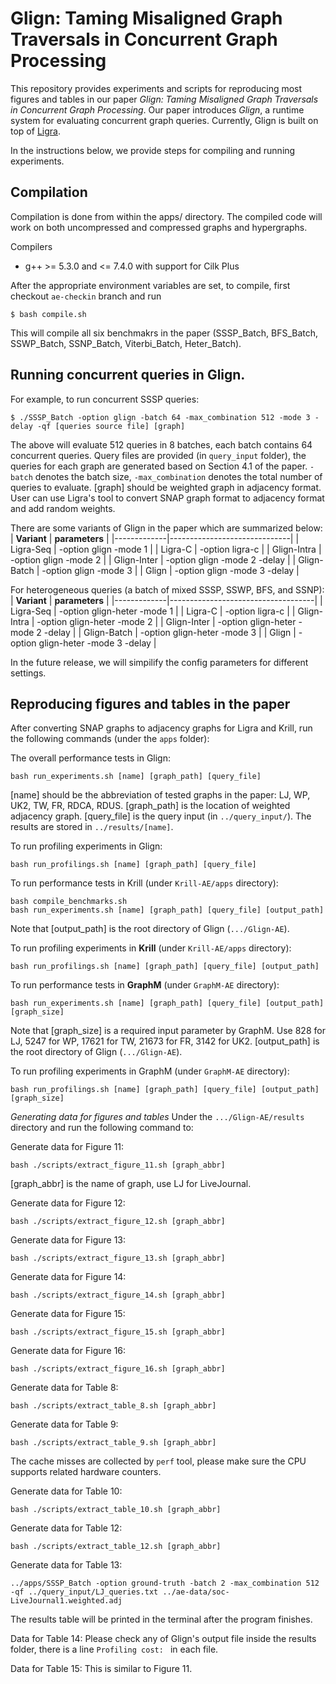 Glign: Taming Misaligned Graph Traversals in Concurrent Graph Processing
======================

This repository provides experiments and scripts for reproducing most figures and tables in our paper *Glign: Taming Misaligned Graph Traversals in Concurrent Graph Processing*. Our paper introduces *Glign*, a runtime system for evaluating concurrent graph queries. Currently, Glign is built on top of [Ligra](https://github.com/jshun/ligra). 

In the instructions below, we provide steps for compiling and running experiments.

Compilation
--------

Compilation is done from within the apps/ directory. The compiled code
will work on both uncompressed and compressed graphs and hypergraphs.

Compilers

* g++ &gt;= 5.3.0 and &lt;= 7.4.0 with support for Cilk Plus

After the appropriate environment variables are set, to compile,
first checkout `ae-checkin` branch and run

```
$ bash compile.sh
```
This will compile all six benchmakrs in the paper (SSSP_Batch, BFS_Batch, SSWP_Batch, SSNP_Batch, Viterbi_Batch, Heter_Batch).

Running concurrent queries in Glign.
-------
For example, to run concurrent SSSP queries:

```
$ ./SSSP_Batch -option glign -batch 64 -max_combination 512 -mode 3 -delay -qf [queries source file] [graph]
``` 
The above will evaluate 512 queries in 8 batches, each batch contains 64 concurrent queries.
Query files are provided (in `query_input` folder), the queries for each graph are generated based on Section 4.1 of the paper.
`-batch` denotes the batch size, `-max_combination` denotes the total number of queries to evaluate. [graph] should be weighted graph in adjacency format. User can use Ligra's tool to convert SNAP graph format to adjacency format and add random weights.

There are some variants of Glign in the paper which are summarized below:
| **Variant** | **parameters**               |
|-------------|------------------------------|
| Ligra-Seq   | -option glign -mode 1        |
| Ligra-C     | -option ligra-c              |
| Glign-Intra | -option glign -mode 2        |
| Glign-Inter | -option glign -mode 2 -delay |
| Glign-Batch | -option glign -mode 3        |
| Glign       | -option glign -mode 3 -delay |

For heterogeneous queries (a batch of mixed SSSP, SSWP, BFS, and SSNP):
| **Variant** | **parameters**                     |
|-------------|------------------------------------|
| Ligra-Seq   | -option glign-heter -mode 1        |
| Ligra-C     | -option ligra-c                    |
| Glign-Intra | -option glign-heter -mode 2        |
| Glign-Inter | -option glign-heter -mode 2 -delay |
| Glign-Batch | -option glign-heter -mode 3        |
| Glign       | -option glign-heter -mode 3 -delay |

In the future release, we will simpilify the config parameters for different settings.

Reproducing figures and tables in the paper
-------
After converting SNAP graphs to adjacency graphs for Ligra and Krill, run the following commands (under the `apps` folder):

The overall performance tests in Glign:
```
bash run_experiments.sh [name] [graph_path] [query_file]
```
[name] should be the abbreviation of tested graphs in the paper: LJ, WP, UK2, TW, FR, RDCA, RDUS.
[graph_path] is the location of weighted adjacency graph.
[query_file] is the query input (in `../query_input/`).
The results are stored in `../results/[name]`.

To run profiling experiments in Glign:
```
bash run_profilings.sh [name] [graph_path] [query_file]
```

To run performance tests in Krill (under `Krill-AE/apps` directory):
```
bash compile_benchmarks.sh
bash run_experiments.sh [name] [graph_path] [query_file] [output_path]
```
Note that [output_path] is the root directory of Glign (`.../Glign-AE`).

To run profiling experiments in **Krill** (under `Krill-AE/apps` directory):
```
bash run_profilings.sh [name] [graph_path] [query_file] [output_path]
```

To run performance tests in **GraphM** (under `GraphM-AE` directory):
```
bash run_experiments.sh [name] [graph_path] [query_file] [output_path] [graph_size]
```
Note that [graph_size] is a required input parameter by GraphM. Use 828 for LJ, 5247 for WP, 17621 for TW, 21673 for FR, 3142 for UK2.
[output_path] is the root directory of Glign (`.../Glign-AE`).

To run profiling experiments in GraphM (under `GraphM-AE` directory):
```
bash run_profilings.sh [name] [graph_path] [query_file] [output_path] [graph_size]
```
*Generating data for figures and tables*
Under the `.../Glign-AE/results` directory and run the following command to:

Generate data for Figure 11:
```
bash ./scripts/extract_figure_11.sh [graph_abbr]
```
[graph_abbr] is the name of graph, use LJ for LiveJournal.

Generate data for Figure 12:
```
bash ./scripts/extract_figure_12.sh [graph_abbr]
```

Generate data for Figure 13:
```
bash ./scripts/extract_figure_13.sh [graph_abbr]
```

Generate data for Figure 14:
```
bash ./scripts/extract_figure_14.sh [graph_abbr]
```

Generate data for Figure 15:
```
bash ./scripts/extract_figure_15.sh [graph_abbr]
```

Generate data for Figure 16:
```
bash ./scripts/extract_figure_16.sh [graph_abbr]
```

Generate data for Table 8:
```
bash ./scripts/extract_table_8.sh [graph_abbr]
```

Generate data for Table 9:
```
bash ./scripts/extract_table_9.sh [graph_abbr]
```
The cache misses are collected by `perf` tool, please make sure the CPU supports related hardware counters.

Generate data for Table 10:
```
bash ./scripts/extract_table_10.sh [graph_abbr]
```

Generate data for Table 12:
```
bash ./scripts/extract_table_12.sh [graph_abbr]
```

Generate data for Table 13:
```
../apps/SSSP_Batch -option ground-truth -batch 2 -max_combination 512 -qf ../query_input/LJ_queries.txt ../ae-data/soc-LiveJournal1.weighted.adj
```
The results table will be printed in the terminal after the program finishes.

Data for Table 14:
Please check any of Glign's output file inside the results folder, there is a line `Profiling cost: ` in each file.

Data for Table 15:
This is similar to Figure 11.

